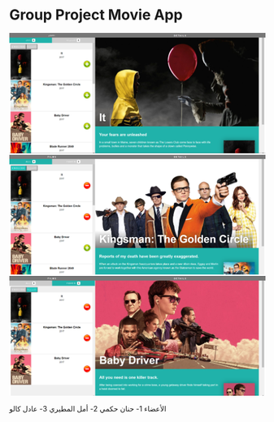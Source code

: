 
# Group Project Movie App

![](Images/1.png)
![](Images/2.png)
![](Images/3.png)

الأعضاء
1- حنان حكمي
2- أمل المطيري
3- عادل كالو